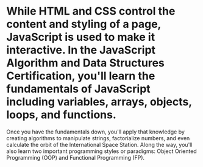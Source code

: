 # While HTML and CSS control the content and styling of a page, JavaScript is used to make it interactive. In the JavaScript Algorithm and Data Structures Certification, you'll learn the fundamentals of JavaScript including variables, arrays, objects, loops, and functions.
Once you have the fundamentals down, you'll apply that knowledge by creating algorithms to manipulate strings, factorialize numbers, and even calculate the orbit of the International Space Station.
Along the way, you'll also learn two important programming styles or paradigms: Object Oriented Programming (OOP) and Functional Programming (FP).
